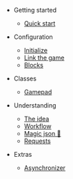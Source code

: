 - Getting started

  - [Quick start](quickstart.md)

- Configuration

  - [Initialize](init.md)
  - [Link the game](link.md)
  - [Blocks](blocks.md)

- Classes

  - [Gamepad](gamepad.md)

- Understanding

  - [The idea](theidea.md)
  - [Workflow](workflow.md)
  - [Magic json 🧙](magicjson.md)
  - [Requests](requests.md)

- Extras

  - [Asynchronizer](asynchronizer.md)